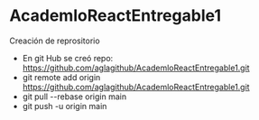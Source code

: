 # AcademloReactEntregable1
Creación de reprositorio
- En git Hub se creó repo: https://github.com/aglagithub/AcademloReactEntregable1.git
-  git remote add origin https://github.com/aglagithub/AcademloReactEntregable1.git
-  git pull --rebase origin main
-  git push -u origin main
